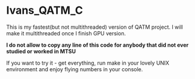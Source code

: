 # Ivans_QATM_C
This is my fastest(but not multithreaded) version of QATM project. I will make it multithreaded once I finish GPU version.

<b>I do not allow to copy any line of this code for anybody that did not ever studied or worked in MTSU</b>

If you want to try it - get everything, run make in your lovely UNIX environment and enjoy flying numbers in your console.
